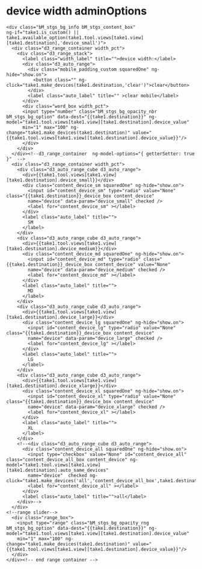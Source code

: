 # device width adminOptions

	<div class="bM_stgs_bg_info bM_stgs_content_box"
	ng-if="take1.is_custom() || take1.available_option(take1.tool.views[take1.view][take1.destination],'device_small')">
	  <div class="d3_range_container width_pct">
		<div class="d3_range_stack">
		  <label class="width_label" title="">device width:</label>
		  <div class="d3_auto_range">
			<div class="mobile_padding_custom squaredOne" ng-hide="show.on">
			  <button class="" ng-click="take1.make_devices(take1.destination,'clear')">clear</button>
			</div>
			<label class="auto_label" title="" >clear mobile</label>
		  </div>
		  <div class="word_box width_pct">
		  <input type="number" class="bM_stgs_bg_opacity_nbr bM_stgs_bg_option" data-dest="{{take1.destination}}" ng-model="take1.tool.views[take1.view][take1.destination].device_value"
		  min="1" max="100" ng-change="take1.make_devices(take1.destination)" value="{{take1.tool.views[take1.view][take1.destination].device_value}}"/>
		  </div>
		</div>
	  </div><!--d3_range_container  ng-model-options="{ getterSetter: true }"  -->
	  <div class="d3_range_container width_pct">
		<div class="d3_auto_range_cube d3_auto_range">
		  <div>{{take1.tool.views[take1.view][take1.destination].device_small}}</div>
		  <div class="content_device_sm squaredOne" ng-hide="show.on">
			<input id="content_device_sm" type="radio" value="None" class="{{take1.destination}}_device_box content_device"
			name="device" data-param="device_small" checked />
			<label for="content_device_sm" ></label>
		  </div>
		  <label class="auto_label" title="">
			SM
		  </label>
		</div>
		<div class="d3_auto_range_cube d3_auto_range">
		  <div>{{take1.tool.views[take1.view][take1.destination].device_medium}}</div>
		  <div class="content_device_md squaredOne" ng-hide="show.on">
			<input id="content_device_md" type="radio" class="{{take1.destination}}_device_box content_device" value="None"
			name="device" data-param="device_medium" checked />
			<label for="content_device_md" ></label>
		  </div>
		  <label class="auto_label" title="">
			MD
		  </label>
		</div>
		<div class="d3_auto_range_cube d3_auto_range">
		  <div>{{take1.tool.views[take1.view][take1.destination].device_large}}</div>
		  <div class="content_device_lg squaredOne" ng-hide="show.on">
			<input id="content_device_lg" type="radio" value="None" class="{{take1.destination}}_device_box content_device"
			name="device" data-param="device_large" checked />
			<label for="content_device_lg" ></label>
		  </div>
		  <label class="auto_label" title="">
			LG
		  </label>
		</div>
		<div class="d3_auto_range_cube d3_auto_range">
		  <div>{{take1.tool.views[take1.view][take1.destination].device_xlarge}}</div>
		  <div class="content_device_xl squaredOne" ng-hide="show.on">
			<input id="content_device_xl" type="radio" value="None" class="{{take1.destination}}_device_box content_device"
			name="device" data-param="device_xlarge" checked />
			<label for="content_device_xl" ></label>
		  </div>
		  <label class="auto_label" title="">
			XL
		  </label>
		</div>
		<!--<div class="d3_auto_range_cube d3_auto_range">
		  <div class="content_device_all squaredOne" ng-hide="show.on">
			<input type="checkbox" value="None" id="content_device_all" class="content_device_all_box content_device" ng-model="take1.tool.views[take1.view][take1.destination].auto_same_devices"
			name="device"  checked ng-click="take1.make_devices('all','content_device_all_box',take1.destination)"/>
			<label for="content_device_all" ></label>
		  </div>
		  <label class="auto_label" title="">all</label>
		</div>-->
	  </div>
	<!--range slider-->
	  <div class="range_box">
		<input type="range" class="bM_stgs_bg_opacity_rng bM_stgs_bg_option" data-dest="{{take1.destination}}" ng-model="take1.tool.views[take1.view][take1.destination].device_value"
		min="1" max="100" ng-change="take1.make_devices(take1.destination)" value="{{take1.tool.views[take1.view][take1.destination].device_value}}"/>
	  </div>
	</div><!-- end range container -->